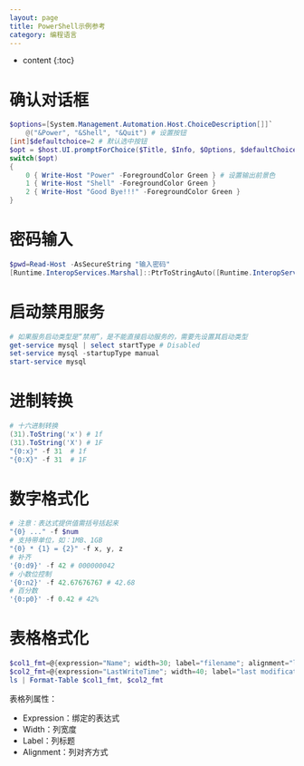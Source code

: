 ```yaml
---
layout: page
title: PowerShell示例参考
category: 编程语言
---
```


* content
{:toc}

# 确认对话框

```powershell
$options=[System.Management.Automation.Host.ChoiceDescription[]]`
    @("&Power", "&Shell", "&Quit") # 设置按钮
[int]$defaultchoice=2 # 默认选中按钮
$opt = $host.UI.promptForChoice($Title, $Info, $Options, $defaultChoice)
switch($opt)
{
    0 { Write-Host "Power" -ForegroundColor Green } # 设置输出前景色
    1 { Write-Host "Shell" -ForegroundColor Green }
    2 { Write-Host "Good Bye!!!" -ForegroundColor Green }
}
```

# 密码输入

```powershell
$pwd=Read-Host -AsSecureString "输入密码"
[Runtime.InteropServices.Marshal]::PtrToStringAuto([Runtime.InteropServices.Marshal]::SecureStringToBSTR($pwd))
```

# 启动禁用服务

```powershell
# 如果服务启动类型是“禁用”，是不能直接启动服务的，需要先设置其启动类型
get-service mysql | select startType # Disabled
set-service mysql -startupType manual
start-service mysql
```

# 进制转换

```powershell
# 十六进制转换
(31).ToString('x') # 1f
(31).ToString('X') # 1F
"{0:x}" -f 31  # 1f
"{0:X}" -f 31  # 1F
```

# 数字格式化

```powershell
# 注意：表达式提供值需括号括起来
"{0} ..." -f $num
# 支持带单位，如：1MB、1GB
"{0} * {1} = {2}" -f x, y, z
# 补齐
'{0:d9}' -f 42 # 000000042
# 小数位控制
'{0:n2}' -f 42.67676767 # 42.68
# 百分数
'{0:p0}' -f 0.42 # 42%
```

# 表格格式化

```powershell
$col1_fmt=@{expression="Name"; width=30; label="filename"; alignment="left"}
$col2_fmt=@{expression="LastWriteTime"; width=40; label="last modification"; alignment="right"}
ls | Format-Table $col1_fmt, $col2_fmt
```

表格列属性：

* Expression：绑定的表达式
* Width：列宽度
* Label：列标题
* Alignment：列对齐方式

